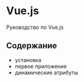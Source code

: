 # Vue.js
Руководство по Vue.js

## Содержание
- установка
- первое приложение
- динамические атрибуты
